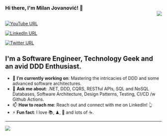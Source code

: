 ### Hi there, I'm Milan Jovanović! 👋 <div align = 'right'>![](https://komarev.com/ghpvc/?username=m-jovanovic&color=blue)</div>

[![YouTube URL](https://img.shields.io/static/v1?color=red&label=youtube&logo=youtube&logoColor=white&style=for-the-badge&message=Subscribe)](https://www.youtube.com/c/MilanJovanovicTech)

[![LinkedIn URL](https://img.shields.io/static/v1?color=blue&label=linkedin&logo=linkedin&logoColor=white&style=for-the-badge&message=Connect)](https://www.linkedin.com/in/milan-jovanovic)

[![Twitter URL](https://img.shields.io/static/v1?color=blue&label=twitter&logo=twitter&logoColor=white&style=for-the-badge&message=Follow)]([https://www.linkedin.com/in/milan-jovanovic](https://twitter.com/mjovanovictech))

## **I'm a Software Engineer, Technology Geek and an avid DDD Enthusiast.**

- 🎯 **I’m currently working on**: Mastering the intricacies of DDD and some advanced software architectures.
- 💬 **Ask me about**: .NET, DDD, CQRS, RESTful APIs, SQL and NoSQL Databases, Software Architecture, Design Patterns, Testing, CI/CD /w Github Actions.
- 📫 **How to reach me**: Reach out and connect with me on LinkedIn! 👆
- ⚡ **Fun fact**: I love 📚, ♟, 🏀 and lots of ☕.

<hr/>

<a href="https://github.com/m-jovanovic">
  <img src="https://github-readme-stats.vercel.app/api?username=m-jovanovic&count_private=true&show_icons=true&hide=stars" />
</a>
